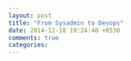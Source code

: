 ```yaml
---
layout: post
title: "From Sysadmin to Devops"
date: 2014-12-18 19:24:40 +0530
comments: true
categories: 
---
```

